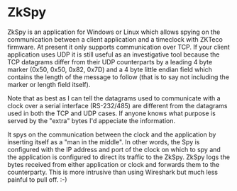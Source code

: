 # ZkSpy
ZkSpy is an application for Windows or Linux which allows spying on the communication between a client application and a timeclock with ZKTeco firmware. At present it only supports communication over TCP. If your client application uses UDP it is still useful as an investigative tool because the TCP datagrams differ from their UDP counterparts by a leading 4 byte marker (0x50, 0x50, 0x82, 0x7D) and a 4 byte little endian field which contains the length of the message to follow (that is to say not including the marker or length field itself).

Note that as best as I can tell the datagrams used to communicate with a clock over a serial interface (RS-232/485) are different from the datagrams used in both the TCP and UDP cases. If anyone knows what purpose is served by the "extra" bytes I'd appeciate the information.

It spys on the communication between the clock and the application by inserting itself as a "man in the middle". In other words, the Spy is configured with the IP address and port of the clock on which to spy and the application is configured to direct its traffic to the ZkSpy. ZkSpy logs the bytes received from either application or clock and forwards them to the counterparty. This is more intrusive than using Wireshark but much less painful to pull off. :-)
